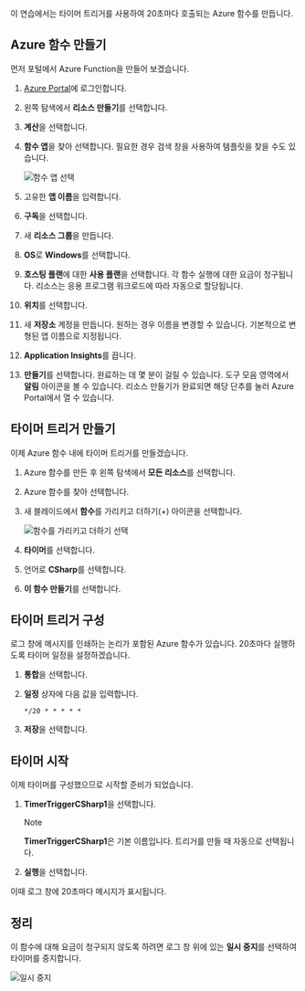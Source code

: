이 연습에서는 타이머 트리거를 사용하여 20초마다 호출되는 Azure 함수를 만듭니다.

## <a name="create-an-azure-function"></a>Azure 함수 만들기

먼저 포털에서 Azure Function을 만들어 보겠습니다.

1. [Azure Portal](https://portal.azure.com?azure-portal=true)에 로그인합니다.

1. 왼쪽 탐색에서 **리소스 만들기**를 선택합니다.

1. **계산**을 선택합니다.

1. **함수 앱**을 찾아 선택합니다. 필요한 경우 검색 창을 사용하여 템플릿을 찾을 수도 있습니다.

    ![함수 앱 선택](../media-drafts/4-click-function-app.png)

1. 고유한 **앱 이름**을 입력합니다.

1. **구독**을 선택합니다.

1. 새 **리소스 그룹**을 만듭니다.

1. **OS**로 **Windows**를 선택합니다.

1. **호스팅 플랜**에 대한 **사용 플랜**을 선택합니다. 각 함수 실행에 대한 요금이 청구됩니다. 리소스는 응용 프로그램 워크로드에 따라 자동으로 할당됩니다.

1. **위치**를 선택합니다.

1. 새 **저장소** 계정을 만듭니다. 원하는 경우 이름을 변경할 수 있습니다. 기본적으로 변형된 앱 이름으로 지정됩니다.

1. **Application Insights**를 끕니다.

1. **만들기**를 선택합니다. 완료하는 데 몇 분이 걸릴 수 있습니다. 도구 모음 영역에서 **알림** 아이콘을 볼 수 있습니다. 리소스 만들기가 완료되면 해당 단추를 눌러 Azure Portal에서 열 수 있습니다.

## <a name="create-a-timer-trigger"></a>타이머 트리거 만들기

이제 Azure 함수 내에 타이머 트리거를 만들겠습니다.

1. Azure 함수를 만든 후 왼쪽 탐색에서 **모든 리소스**를 선택합니다.

1. Azure 함수를 찾아 선택합니다.

1. 새 블레이드에서 **함수**를 가리키고 더하기(+) 아이콘을 선택합니다.

    ![함수를 가리키고 더하기 선택](../media-drafts/4-hover-function.png)

1. **타이머**를 선택합니다.

1. 언어로 **CSharp**를 선택합니다.

1. **이 함수 만들기**를 선택합니다.

## <a name="configure-the-timer-trigger"></a>타이머 트리거 구성

로그 창에 메시지를 인쇄하는 논리가 포함된 Azure 함수가 있습니다. 20초마다 실행하도록 타이머 일정을 설정하겠습니다.

1. **통합**을 선택합니다.

1. **일정** 상자에 다음 값을 입력합니다.

    ```
    */20 * * * * *
    ```

1. **저장**을 선택합니다.

## <a name="start-the-timer"></a>타이머 시작

이제 타이머를 구성했으므로 시작할 준비가 되었습니다.

1. **TimerTriggerCSharp1**을 선택합니다. 

    > [!NOTE]
    > **TimerTriggerCSharp1**은 기본 이름입니다. 트리거를 만들 때 자동으로 선택됩니다.

1. **실행**을 선택합니다. 

이때 로그 창에 20초마다 메시지가 표시됩니다.

## <a name="clean-up"></a>정리

이 함수에 대해 요금이 청구되지 않도록 하려면 로그 창 위에 있는 **일시 중지**를 선택하여 타이머를 중지합니다.

![일시 중지](../media-drafts/4-pause-timer.png)
